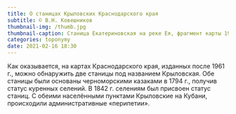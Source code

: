 ```yaml
---
title: О станицах Крыловских Краснодарского края
subtitle: © В.Н. Ковешников
thumbnail-img: /thumb.jpg
thumbnail-caption: Станица Екатериновская на реке Ея, фрагмент карты 1941 г.
categories: toponymy
date: 2021-02-16 18:30
---
```

Как оказывается, на картах Краснодарского края, изданных после 1961 г., можно обнаружить две станицы под названием Крыловская. Обе станицы были основаны черноморскими казаками в 1794 г., получив статус куренных селений. В 1842 г. селениям был присвоен статус станиц. С обеими населёнными пунктами Крыловские на Кубани, происходили административные «перипетии». 
